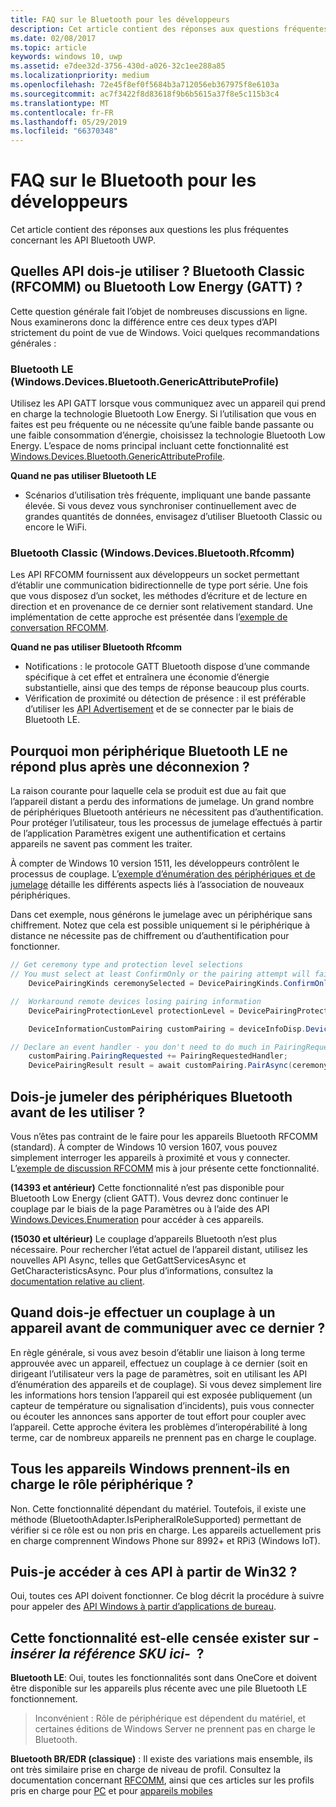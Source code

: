 ```yaml
---
title: FAQ sur le Bluetooth pour les développeurs
description: Cet article contient des réponses aux questions fréquentes relatives à l’API de bluetooth UWP.
ms.date: 02/08/2017
ms.topic: article
keywords: windows 10, uwp
ms.assetid: e7dee32d-3756-430d-a026-32c1ee288a85
ms.localizationpriority: medium
ms.openlocfilehash: 72e45f8ef0f5684b3a712056eb367975f8e6103a
ms.sourcegitcommit: ac7f3422f8d83618f9b6b5615a37f8e5c115b3c4
ms.translationtype: MT
ms.contentlocale: fr-FR
ms.lasthandoff: 05/29/2019
ms.locfileid: "66370348"
---
```

# <a name="bluetooth-developer-faq"></a>FAQ sur le Bluetooth pour les développeurs

Cet article contient des réponses aux questions les plus fréquentes concernant les API Bluetooth UWP.

## <a name="what-apis-do-i-use-bluetooth-classic-rfcomm-or-bluetooth-low-energy-gatt"></a>Quelles API dois-je utiliser ? Bluetooth Classic (RFCOMM) ou Bluetooth Low Energy (GATT) ?
Cette question générale fait l’objet de nombreuses discussions en ligne. Nous examinerons donc la différence entre ces deux types d’API strictement du point de vue de Windows. Voici quelques recommandations générales :

### <a name="bluetooth-le-windowsdevicesbluetoothgenericattributeprofile"></a>Bluetooth LE (Windows.Devices.Bluetooth.GenericAttributeProfile)

Utilisez les API GATT lorsque vous communiquez avec un appareil qui prend en charge la technologie Bluetooth Low Energy. Si l’utilisation que vous en faites est peu fréquente ou ne nécessite qu’une faible bande passante ou une faible consommation d’énergie, choisissez la technologie Bluetooth Low Energy. L’espace de noms principal incluant cette fonctionnalité est [Windows.Devices.Bluetooth.GenericAttributeProfile](https://docs.microsoft.com/en-us/uwp/api/Windows.Devices.Bluetooth.GenericAttributeProfile). 

**Quand ne pas utiliser Bluetooth LE**
- Scénarios d’utilisation très fréquente, impliquant une bande passante élevée. Si vous devez vous synchroniser continuellement avec de grandes quantités de données, envisagez d’utiliser Bluetooth Classic ou encore le WiFi. 

### <a name="bluetooth-classic-windowsdevicesbluetoothrfcomm"></a>Bluetooth Classic (Windows.Devices.Bluetooth.Rfcomm)

Les API RFCOMM fournissent aux développeurs un socket permettant d’établir une communication bidirectionnelle de type port série. Une fois que vous disposez d’un socket, les méthodes d’écriture et de lecture en direction et en provenance de ce dernier sont relativement standard. Une implémentation de cette approche est présentée dans l’[exemple de conversation RFCOMM](https://github.com/Microsoft/Windows-universal-samples/tree/dev/Samples/BluetoothRfcommChat). 

**Quand ne pas utiliser Bluetooth Rfcomm** 
- Notifications : le protocole GATT Bluetooth dispose d’une commande spécifique à cet effet et entraînera une économie d’énergie substantielle, ainsi que des temps de réponse beaucoup plus courts. 
- Vérification de proximité ou détection de présence : il est préférable d’utiliser les [API Advertisement](https://docs.microsoft.com/en-us/uwp/api/windows.devices.bluetooth.advertisement) et de se connecter par le biais de Bluetooth LE. 


## <a name="why-does-my-bluetooth-le-device-stop-responding-after-a-disconnect"></a>Pourquoi mon périphérique Bluetooth LE ne répond plus après une déconnexion ?

La raison courante pour laquelle cela se produit est due au fait que l’appareil distant a perdu des informations de jumelage. Un grand nombre de périphériques Bluetooth antérieurs ne nécessitent pas d’authentification. Pour protéger l’utilisateur, tous les processus de jumelage effectués à partir de l’application Paramètres exigent une authentification et certains appareils ne savent pas comment les traiter. 

À compter de Windows 10 version 1511, les développeurs contrôlent le processus de couplage. L’[exemple d’énumération des périphériques et de jumelage](https://github.com/Microsoft/Windows-universal-samples/tree/master/Samples/DeviceEnumerationAndPairing) détaille les différents aspects liés à l’association de nouveaux périphériques.

Dans cet exemple, nous générons le jumelage avec un périphérique sans chiffrement. Notez que cela est possible uniquement si le périphérique à distance ne nécessite pas de chiffrement ou d’authentification pour fonctionner.

```csharp
// Get ceremony type and protection level selections
// You must select at least ConfirmOnly or the pairing attempt will fail
    DevicePairingKinds ceremonySelected = DevicePairingKinds.ConfirmOnly;

//  Workaround remote devices losing pairing information
    DevicePairingProtectionLevel protectionLevel = DevicePairingProtectionLevel.None

    DeviceInformationCustomPairing customPairing = deviceInfoDisp.DeviceInformation.Pairing.Custom;

// Declare an event handler - you don't need to do much in PairingRequestedHandler since the ceremony is "None"
    customPairing.PairingRequested += PairingRequestedHandler;
    DevicePairingResult result = await customPairing.PairAsync(ceremonySelected, protectionLevel);
```

## <a name="do-i-have-to-pair-bluetooth-devices-before-using-them"></a>Dois-je jumeler des périphériques Bluetooth avant de les utiliser ?

Vous n’êtes pas contraint de le faire pour les appareils Bluetooth RFCOMM (standard). À compter de Windows 10 version 1607, vous pouvez simplement interroger les appareils à proximité et vous y connecter. L’[exemple de discussion RFCOMM](https://github.com/Microsoft/Windows-universal-samples/tree/dev/Samples/BluetoothRfcommChat) mis à jour présente cette fonctionnalité. 

**(14393 et antérieur)** Cette fonctionnalité n’est pas disponible pour Bluetooth Low Energy (client GATT). Vous devrez donc continuer le couplage par le biais de la page Paramètres ou à l’aide des API [Windows.Devices.Enumeration](https://docs.microsoft.com/uwp/api/windows.devices.enumeration) pour accéder à ces appareils.

**(15030 et ultérieur)** Le couplage d’appareils Bluetooth n’est plus nécessaire. Pour rechercher l’état actuel de l’appareil distant, utilisez les nouvelles API Async, telles que GetGattServicesAsync et GetCharacteristicsAsync. Pour plus d’informations, consultez la [documentation relative au client](gatt-client.md). 

## <a name="when-should-i-pair-with-a-device-before-communicating-with-it"></a>Quand dois-je effectuer un couplage à un appareil avant de communiquer avec ce dernier ?
En règle générale, si vous avez besoin d’établir une liaison à long terme approuvée avec un appareil, effectuez un couplage à ce dernier (soit en dirigeant l’utilisateur vers la page de paramètres, soit en utilisant les API d’énumération des appareils et de couplage). Si vous devez simplement lire les informations hors tension l’appareil qui est exposée publiquement (un capteur de température ou signalisation d’incidents), puis vous connecter ou écouter les annonces sans apporter de tout effort pour coupler avec l’appareil. Cette approche évitera les problèmes d’interopérabilité à long terme, car de nombreux appareils ne prennent pas en charge le couplage. 

## <a name="do-all-windows-devices-support-peripheral-role"></a>Tous les appareils Windows prennent-ils en charge le rôle périphérique ?

Non. Cette fonctionnalité dépendant du matériel. Toutefois, il existe une méthode (BluetoothAdapter.IsPeripheralRoleSupported) permettant de vérifier si ce rôle est ou non pris en charge.  Les appareils actuellement pris en charge comprennent Windows Phone sur 8992+ et RPi3 (Windows IoT). 

## <a name="can-i-access-these-apis-from-win32"></a>Puis-je accéder à ces API à partir de Win32 ?

Oui, toutes ces API doivent fonctionner. Ce blog décrit la procédure à suivre pour appeler des [API Windows à partir d’applications de bureau](https://blogs.windows.com/buildingapps/2017/01/25/calling-windows-10-apis-desktop-application/). 
## <a name="is-this-functionality-supposed-to-exist-on--insert-sku-here-"></a>Cette fonctionnalité est-elle censée exister sur *-insérer la référence SKU ici-*  ?

**Bluetooth LE**: Oui, toutes les fonctionnalités sont dans OneCore et doivent être disponible sur les appareils plus récente avec une pile Bluetooth LE fonctionnement. 
> Inconvénient : Rôle de périphérique est dépendent du matériel, et certaines éditions de Windows Server ne prennent pas en charge le Bluetooth. 

**Bluetooth BR/EDR (classique)** : Il existe des variations mais ensemble, ils ont très similaire prise en charge de niveau de profil. Consultez la documentation concernant [RFCOMM](send-or-receive-files-with-rfcomm.md), ainsi que ces articles sur les profils pris en charge pour [PC](https://support.microsoft.com/en-us/help/10568/windows-10-supported-bluetooth-profiles) et pour [appareils mobiles](https://support.microsoft.com/en-us/help/10569/windows-10-mobile-supported-bluetooth-profiles)

